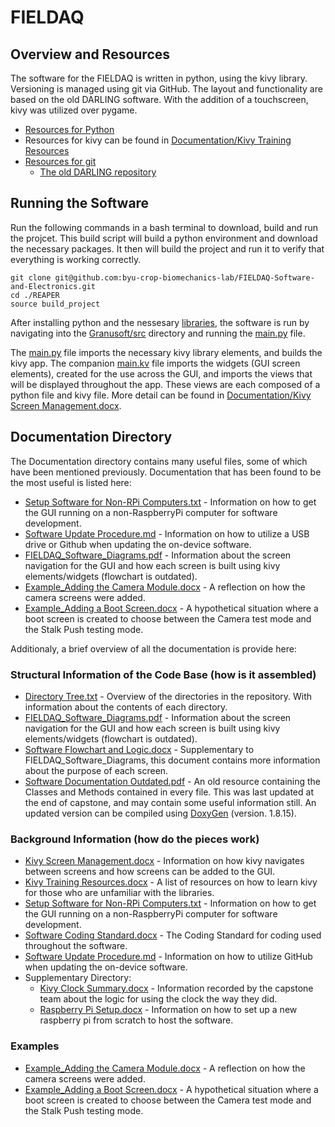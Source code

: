 # FIELDAQ

## Overview and Resources
The software for the FIELDAQ is written in python, using the kivy library. Versioning is managed using git via GitHub. The layout and functionality are based on the old DARLING software. With the addition of a touchscreen, kivy was utilized over pygame.

- [Resources for Python](https://www.python.org/about/gettingstarted/)
- Resources for kivy can be found in [Documentation/Kivy Training Resources](https://github.com/pr1ce1227/REAPER/blob/main/Documentation/Kivy%20Training%20Resources.docx)
- [Resources for git](https://guides.github.com/introduction/git-handbook/)
  - [The old DARLING repository](https://github.com/byu-crop-biomechanics-lab/DARLING_Software.git)

## Running the Software
Run the following commands in a bash terminal to download, build and run the projcet. This build script will build a python environment and download the necessary packages. It then will build the project and run it to verify that everything is working correctly. 
```
git clone git@github.com:byu-crop-biomechanics-lab/FIELDAQ-Software-and-Electronics.git
cd ./REAPER
source build_project
```

After installing python and the nessesary [libraries](https://github.com/pr1ce1227/REAPER/blob/main/libraries.txt), the software is run by navigating into the [Granusoft/src](https://github.com/pr1ce1227/REAPER/tree/main/Granusoft/src) directory and running the [main.py](https://github.com/pr1ce1227/REAPER/blob/main/Granusoft/src/main.py) file.

The [main.py](https://github.com/byu-crop-biomechanics-lab/FIELDAQ/blob/master/Granusoft/src/main.py) file imports the necessary kivy library elements, and builds the kivy app. The companion [main.kv](https://github.com/pr1ce1227/REAPER/blob/main/Granusoft/src/main.kv) file imports the widgets (GUI screen elements), created for the use across the GUI, and imports the views that will be displayed throughout the app. These views are each composed of a python file and kivy file. More detail can be found in [Documentation/Kivy Screen Management.docx](https://github.com/pr1ce1227/REAPER/blob/main/Documentation/Kivy%20Screen%20Management.docx).

## Documentation Directory
The Documentation directory contains many useful files, some of which have been mentioned previously. Documentation that has been found to be the most useful is listed here:
- [Setup Software for Non-RPi Computers.txt](https://github.com/pr1ce1227/REAPER/blob/main/Documentation/Setup%20Software%20for%20Non-RPi%20Computers.txt) -  Information on how to get the GUI running on a non-RaspberryPi computer for software development.
- [Software Update Procedure.md](https://github.com/pr1ce1227/REAPER/blob/main/Documentation/Software%20Update%20Procedure.md) - Information on how to utilize a USB drive or Github when updating the on-device software.
- [FIELDAQ_Software_Diagrams.pdf](https://github.com/pr1ce1227/REAPER/blob/main/Documentation/FIELDAQ_Software_Diagrams.pdf) - Information about the screen navigation for the GUI and how each screen is built using kivy elements/widgets (flowchart is outdated).
- [Example_Adding the Camera Module.docx](https://github.com/pr1ce1227/REAPER/blob/main/Documentation/Example_Adding%20the%20Camera%20Module.docx) - A reflection on how the camera screens were added.
- [Example_Adding a Boot Screen.docx](https://github.com/pr1ce1227/REAPER/blob/main/Documentation/Example_Adding%20a%20Boot%20Screen.docx) - A hypothetical situation where a boot screen is created to choose between the Camera test mode and the Stalk Push testing mode.


Additionaly, a brief overview of all the documentation is provide here:
### Structural Information of the Code Base (how is it assembled)
- [Directory Tree.txt](https://github.com/pr1ce1227/REAPER/blob/main/Documentation/Directory%20Tree.txt) -  Overview of the directories in the repository. With information about the contents of each directory.
- [FIELDAQ_Software_Diagrams.pdf](https://github.com/pr1ce1227/REAPER/blob/main/Documentation/FIELDAQ_Software_Diagrams.pdf) - 	Information about the screen navigation for the GUI and how each screen is built using kivy elements/widgets (flowchart is outdated).
- [Software Flowchart and Logic.docx](https://github.com/pr1ce1227/REAPER/blob/main/Documentation/Software%20Flowchart%20and%20Logic.docx) - 	Supplementary to FIELDAQ_Software_Diagrams, this document contains more information about the purpose of each screen.
- [Software Documentation Outdated.pdf](https://github.com/pr1ce1227/REAPER/blob/main/Documentation/Software%20Documentation%20Outdated.pdf) - 	An old resource containing the Classes and Methods contained in every file. This was last updated at the end of capstone, and may contain some useful information still. An updated version can be compiled using [DoxyGen](https://www.doxygen.nl/index.html) (version. 1.8.15).
### Background Information (how do the pieces work)
- [Kivy Screen Management.docx](https://github.com/pr1ce1227/REAPER/blob/main/Documentation/Kivy%20Screen%20Management.docx) - 	Information on how kivy navigates between screens and how screens can be added to the GUI.
- [Kivy Training Resources.docx](https://github.com/pr1ce1227/REAPER/blob/main/Documentation/Kivy%20Training%20Resources.docx) - 	A list of resources on how to learn kivy for those who are unfamiliar with the libraries.
- [Setup Software for Non-RPi Computers.txt](https://github.com/pr1ce1227/REAPER/blob/main/Documentation/Setup%20Software%20for%20Non-RPi%20Computers.txt) -  Information on how to get the GUI running on a non-RaspberryPi computer for software development.
- [Software Coding Standard.docx](https://github.com/pr1ce1227/REAPER/blob/main/Documentation/Software%20Coding%20Standard.docx) -	The Coding Standard for coding used throughout the software.
- [Software Update Procedure.md](https://github.com/pr1ce1227/REAPER/blob/main/Documentation/Software%20Update%20Procedure.md) - 	Information on how to utilize GitHub when updating the on-device software.
- Supplementary Directory:
  - [Kivy Clock Summary.docx](https://github.com/pr1ce1227/REAPER/blob/main/Documentation/Supplementary/Kivy%20Clock%20Summary.docx) - 	Information recorded by the capstone team about the logic for using the clock the way they did.
  - [Raspberry Pi Setup.docx](https://github.com/pr1ce1227/REAPER/blob/main/Documentation/Supplementary/Raspberry%20Pi%20Setup.docx) - 	Information on how to set up a new raspberry pi from scratch to host the software.
### Examples
- [Example_Adding the Camera Module.docx](https://github.com/pr1ce1227/REAPER/blob/main/Documentation/Example_Adding%20the%20Camera%20Module.docx) - A reflection on how the camera screens were added.
- [Example_Adding a Boot Screen.docx](https://github.com/pr1ce1227/REAPER/blob/main/Documentation/Example_Adding%20a%20Boot%20Screen.docx) - A hypothetical situation where a boot screen is created to choose between the Camera test mode and the Stalk Push testing mode.
